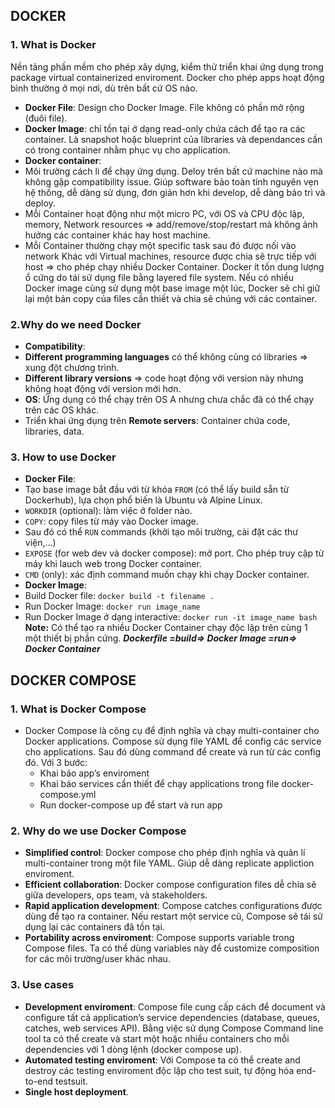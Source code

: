 ## DOCKER
### 1. What is Docker
Nền tảng phần mềm cho phép xây dựng, kiểm thử triển khai ứng dụng trong package virtual containerized enviroment. Docker cho phép apps hoạt động bình thường ở mọi nơi, dù trên bất cứ OS nào.
 - **Docker File**: Design cho Docker Image. File không có phần mở rộng (đuôi file).
 - **Docker Image**: chỉ tồn tại ở dạng read-only chứa cách để tạo ra các container. Là snapshot hoặc blueprint của libraries và dependances cần có trong container nhằm phục vụ cho application.
 - **Docker container**:
  - Môi trường cách li để chạy ứng dụng. Deloy trên bất cứ machine nào mà không gặp compatibility issue. Giúp software bảo toàn tính nguyên vẹn hệ thống, dễ dàng sử dụng, đơn giản hơn khi develop, dễ dàng bảo trì và deploy.
  - Mỗi Container hoạt động như một micro PC, với OS và CPU độc lập, memory, Network resources => add/remove/stop/restart mà không ảnh hưởng các container khác hay host machine.
  - Mỗi Container thường chạy một specific task sau đó được nối vào network
Khác với Virtual machines, resource được chia sẽ trực tiếp với host => cho phép chạy nhiều Docker Container.
Docker ít tốn dung lượng ổ cứng do tái sử dụng file bằng layered file system. Nếu có nhiều Docker image cùng sử dụng một base image một lúc, Docker sẽ chỉ giữ lại một bản copy của files cần thiết và chia sẽ chúng với các container.
### 2.Why do we need Docker
 - **Compatibility**:
  - **Different programming languages** có thể không cùng có libraries => xung đột chương trình.
  - **Different library versions** => code hoạt động với version này nhưng không hoạt động với version mới hơn.
  - **OS**: Ứng dụng có thể chạy trên OS A nhưng chưa chắc đã có thể chạy trên các OS khác.
 - Triển khai ứng dụng trên **Remote servers**: Container chứa code, libraries, data.
### 3. How to use Docker
 - **Docker File**:
  - Tạo base image bắt đầu với từ khóa `FROM` (có thể lấy build sẵn từ Dockerhub), lựa chọn phổ biến là Ubuntu và Alpine Linux.
  - `WORKDIR` (optional): làm việc ở folder nào.
  - `COPY`: copy files từ máy vào Docker image.
  - Sau đó có thể `RUN` commands (khởi tạo môi trường, cài đặt các thư viện,...)
  - `EXPOSE` (for web dev và docker compose): mở port. Cho phép truy cập từ máy khi lauch web trong Docker container.
  - `CMD` (only): xác định command muốn chạy khi chạy Docker container.
 - **Docker Image**:
  - Build Docker file: `docker build -t filename .`
  - Run Docker Image: `docker run image_name`
  - Run Docker Image ở dạng interactive: `docker run -it image_name bash`
**Note:** Có thể tạo ra nhiều Docker Container chạy độc lập trên cùng 1 một thiết bị phần cứng.
**_Dockerfile =build=> Docker Image =run=> Docker Container_**

## DOCKER COMPOSE
### 1. What is Docker Compose
- Docker Compose là công cụ để định nghĩa và chạy multi-container cho Docker applications. Compose sử dụng file YAML để config các service cho applications. Sau đó dùng command để create và run từ các config đó. Với 3 bước:
  - Khai báo app’s enviroment
  - Khai báo services cần thiết để chạy applications trong file docker-compose.yml
  - Run docker-compose up để start và run app
### 2. Why do we use Docker Compose
 - **Simplified control**: Docker compose cho phép định nghĩa và quản lí multi-container trong một file YAML. Giúp dễ dàng replicate appliction enviroment.
 - **Efficient collaboration**:  Docker compose configuration files dễ chia sẽ giữa developers, ops team, và stakeholders.
 - **Rapid application development**: Compose catches configurations được dùng để tạo ra container. Nếu restart một service cũ, Compose sẽ tái sử dụng lại các containers đã tồn tại.
 - **Portability across enviroment**: Compose supports variable trong Compose files. Ta có thể dùng variables này để customize composition for các môi trường/user khác nhau.
### 3. Use cases
 - **Development enviroment**: Compose file cung cấp cách để document và configure tất cả application’s service dependencies (database, queues, catches, web services API). Bằng việc sử dụng Compose Command line tool ta có thể create và start một hoặc nhiều containers cho mỗi dependencies với 1 dòng lệnh (docker compose up).
 - **Automated testing enviroment**: Với Compose ta có thể create and destroy các testing enviroment độc lập cho test suit, tự động hóa end-to-end testsuit.
 - **Single host deployment**.